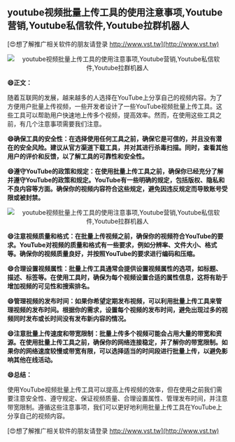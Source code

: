 ## **youtube视频批量上传工具的使用注意事项,Youtube营销,Youtube私信软件,Youtube拉群机器人**

[😍想了解推广相关软件的朋友请登录 http://www.vst.tw](http://www.vst.tw)

 <center><img src="https://vst.tw/MP4/tuiguang/png/4.png" alt="youtube视频批量上传工具的使用注意事项,Youtube营销,Youtube私信软件,Youtube拉群机器人"></center>

**😄正文：**

随着互联网的发展，越来越多的人选择在YouTube上分享自己的视频内容。为了方便用户批量上传视频，一些开发者设计了一些YouTube视频批量上传工具。这些工具可以帮助用户快速地上传多个视频，提高效率。然而，在使用这些工具之前，有几个注意事项需要我们注意。

**😄确保工具的安全性：在选择使用任何工具之前，确保它是可信的，并且没有潜在的安全风险。建议从官方渠道下载工具，并对其进行杀毒扫描。同时，查看其他用户的评价和反馈，以了解工具的可靠性和安全性。**

**😄遵守YouTube的政策和规定：在使用批量上传工具之前，确保你已经充分了解并遵守YouTube的政策和规定。YouTube有一些明确的规定，包括版权、隐私和不良内容等方面。确保你的视频内容符合这些规定，避免因违反规定而导致账号受限或被封禁。**

 <center><img src="https://vst.tw/MP4/tuiguang/png/6.png" alt="youtube视频批量上传工具的使用注意事项,Youtube营销,Youtube私信软件,Youtube拉群机器人"></center>

**😄注意视频质量和格式：在批量上传视频之前，确保你的视频符合YouTube的要求。YouTube对视频的质量和格式有一些要求，例如分辨率、文件大小、格式等。确保你的视频质量良好，并按照YouTube的要求进行编码和压缩。**

**😄合理设置视频属性：批量上传工具通常会提供设置视频属性的选项，如标题、描述、标签等。在使用工具时，确保为每个视频设置合适的属性信息，这将有助于增加视频的可见性和搜索排名。**

**😄管理视频的发布时间：如果你希望定期发布视频，可以利用批量上传工具来管理视频的发布时间。根据你的需求，设置每个视频的发布时间，避免出现过多的视频同时发布或长时间没有发布新内容的情况。**

**😄注意批量上传速度和带宽限制：批量上传多个视频可能会占用大量的带宽和资源。在使用批量上传工具之前，确保你的网络连接稳定，并了解你的带宽限制。如果你的网络速度较慢或带宽有限，可以选择适当的时间段进行批量上传，以避免影响其他在线活动。**

**😄总结：**

使用YouTube视频批量上传工具可以提高上传视频的效率，但在使用之前我们需要注意安全性、遵守规定、保证视频质量、合理设置属性、管理发布时间，并注意带宽限制。遵循这些注意事项，我们可以更好地利用批量上传工具在YouTube上分享自己的视频内容。

[😍想了解推广相关软件的朋友请登录 http://www.vst.tw](http://www.vst.tw)



